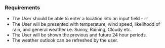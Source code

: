 ### Requirements
- The User should be able to enter a location into an input field -  ✅
- The User will be presented with temperature, wind speed, likelihood of rain, and general weather i.e. Sunny, Raining, Cloudy etc.
- The User will be shown the previous and future 24 hour periods.
- The weather outlook can be refreshed by the user.